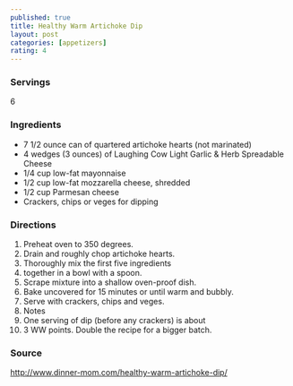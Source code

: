 ```yaml
---
published: true
title: Healthy Warm Artichoke Dip
layout: post
categories: [appetizers]
rating: 4
---
```

### Servings
6

### Ingredients
- 7 1/2 ounce can of quartered artichoke hearts (not marinated)
- 4 wedges (3 ounces) of Laughing Cow Light Garlic & Herb Spreadable Cheese
- 1/4 cup low-fat mayonnaise
- 1/2 cup low-fat mozzarella cheese, shredded
- 1/2 cup Parmesan cheese
- Crackers, chips or veges for dipping

### Directions
1. Preheat oven to 350 degrees.
2. Drain and roughly chop artichoke hearts.
3. Thoroughly mix the first five ingredients
4. together in a bowl with a spoon.
5. Scrape mixture into a shallow oven-proof dish.
6. Bake uncovered for 15 minutes or until warm and bubbly.
7. Serve with crackers, chips and veges.
8. Notes
9. One serving of dip (before any crackers) is about
10. 3 WW points. Double the recipe for a bigger batch.

### Source
<a href="http://www.dinner-mom.com/healthy-warm-artichoke-dip/" target="new">http://www.dinner-mom.com/healthy-warm-artichoke-dip/</a>
